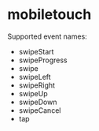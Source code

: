# mobiletouch

Supported event names:
  *  swipeStart
  *  swipeProgress
  *  swipe
  *  swipeLeft
  *  swipeRight
  *  swipeUp
  *  swipeDown
  *  swipeCancel
  *  tap
